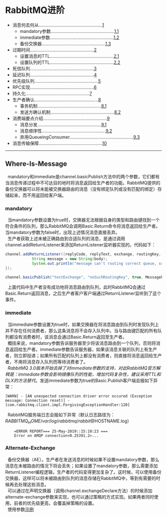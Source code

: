 # RabbitMQ进阶    
- 消息何去何从...................................................[1](#Where-Is-Message)    
    - mandatory参数...................................................[1.1](#mandatory)    
    - immediate参数...................................................[1.2](#immediate)   
    - 备份交换器...................................................[1.3](#Alternate-Exchange)   
- 过期时间...................................................[2](#TTL)
    - 设置消息的TTL...................................................[2.1](#Message-TTL)   
    - 设置队列的TTL...................................................[2.2](#Queue-TTL)    
- 死信队列...................................................[3](#Dead-Queue)   
- 延迟队列...................................................[4](#Delay-Queue)    
- 优先级队列...................................................[5](#Priority-Queue)    
- RPC实现...................................................[6](#RPC)
- 持久化...................................................[7](#Persistence)  
- 生产者确认...................................................[8](#Confirm)  
    - 事务机制...................................................[8.1](#Transaction)
    - 发送方确认机制...................................................[8.2](#Publisher-Confirm) 
- 消费端要点介绍...................................................[9](#Consumer)
    - 消息分发...................................................[9.1](#Message-Distribution)
    - 消息顺序性...................................................[9.2](#Message-Order)
    - 弃用QueueingConsumer...................................................[9.3](#Abandon-QueueingConsumer) 
- 消息传输保障...................................................[10](#Message-Transmission-Guarantee)     




***   

## Where-Is-Message    
&nbsp;&nbsp;mandatory和immediate是channel.basicPublish方法中的两个参数，它们都有当消息传递过程中不可达目的地时将消息返回给生产者的功能。RabbitMQ提供的备份交换器可以将未能被交换器路由的消息（没有绑定队列或没有匹配的绑定）存储起来，而不用返回给客户端。    

### mandatory    
&nbsp;&nbsp;当mandatory参数设置为true时，交换器无法根据自身的类型和路由键找到一个符合条件的队列，那么RabbitMQ会调用Basic.Return命令将消息返回给生产者。当mandatory参数为false时，出现上述情况消息直接丢弃。    
&nbsp;&nbsp;生产者获取上述未被正确路由到合适队列的消息，是通过调用channel.addReturnListener来添加ReturnListener监听器实现的。代码如下：    
```java
channel.addReturnListener((replyCode, replyText, exchange, routingKey, properties, body) -> {
            String message = new String(body);
            System.out.println("message can't routing correct queue, so return : " + message);
});

channel.basicPublish("testExchange", "noSuchRoutingKey", true, MessageProperties.PERSISTENT_TEXT_PLAIN, "this body should return".getBytes());
```    

&nbsp;&nbsp;上面代码中生产者没有成功地将消息路由到队列，此时RabbitMQ会通过Basic.Return返回消息，之后生产者客户客户端通过ReturnListener监听到了这个事件。    


### immediate    
&nbsp;&nbsp;当immediate参数设置为true时，如果交换器在将消息路由到队列时发现队列上并不存在任何消费者，那么这条消息将不会存入队列中。当与路由键匹配的所有队列都没有消费者时，该消息会通过Basic.Return返回至生产者。    
&nbsp;&nbsp;概括来说，mandatory参数告诉服务器至少将该消息路由到一个队列，否则将消息返回给生产者。immediate参数告诉服务器，如果该消息关联的队列上有生产者，则立即投递；如果所有匹配的队列上都没有消费者，则直接将消息返回给生产者，不用将消息存入队列而等待消费者了。    
&nbsp;&nbsp;*RabbitMQ 3.0版本开始去掉了对immediate参数的支持，对此RabbitMQ官方解释是：immediate参数会影响镜像队列的性能，增加代码复杂性，建议采用TTL和DLX的方法替代*。发送immediate参数为true的Basic.Publish客户端会报如下异常：    
```
[WARN] - [AN unexpected connection driver error occured (Exception message: Connection reset)] - [com.rabbitmq.client.impl.ForgivingExceptionHandler:120]
```    
&nbsp;&nbsp;RabbitMQ服务端日志会报如下异常（默认日志路径为：$RABBITMQ_HOME/var/log/rabbitmq/rabbit@$HOSTNAME.log）    
```
    =ERROR REPORT=== 25-May-2019::15:10:23 ===
    Error on AMQP connection<0.25391.2>...
```   

### Alternate-Exchange    
&nbsp;&nbsp;备份交换器（AE）。生产者在发送消息的时候如果不设置mandatory参数，那么消息在未被路由的情况下将会丢失；如果设置了mandatory参数，那么需要添加ReturnListener编程逻辑，生产者的代码变得更加复杂了。这时候，可以使用备份交换器，这样可以将未被路由到队列的消息存储在RabbitMQ中，等到有需要的时候再去处理这些消息。    
&nbsp;&nbsp;可以通过在声明交换器（调用channel.exchangeDeclare方法）的时候添加alternate-exchange参数来实现，也可以通过策略的方式实现。如果两者同时使用，前者的优先级更高，会覆盖掉策略的设置。    
&nbsp;&nbsp;使用参数[示例](./src/main/java/com/isaac/ch4/AlternateExchangeDemo.java)